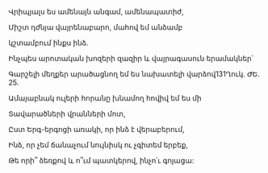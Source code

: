 Վրիպյալս ես ամենայն անգամ, ամենապատիժ,

Միշտ դժնյա վայրենաբարո, մահով եմ անձամբ

կշտամբում ինքս ինձ.

Ինչպես արոտական խոզերի զազիր և վայրագասուն երամակներ՝

Գարշելի մեղքեր արածացնող եմ ես նախատելի վարձով131Ղուկ. ԺԵ. 25.

Ամայաբնակ ուլերի հորանը խնամող հովիվ եմ ես մի

Տավարածների վրանների մոտ,

Ըստ Երգ-երգոցի առակի, որ ինձ է վերաբերում,

Ինձ, որ չեմ ճանաչում նույնիսկ ու չգիտեմ երբեք,

Թե որի՞ ձեռքով և ո՞ւմ պատկերով, ինչո՛ւ գոյացա:
